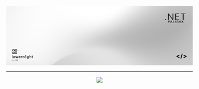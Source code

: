 <p align="center">
<img src="banner_3.png" alt="banner">
</p>

<hr>

<p align="center">
<img src="https://github-readme-stats.vercel.app/api?username=lowern1ght&theme=graywhite&show_icons=true">
</p>